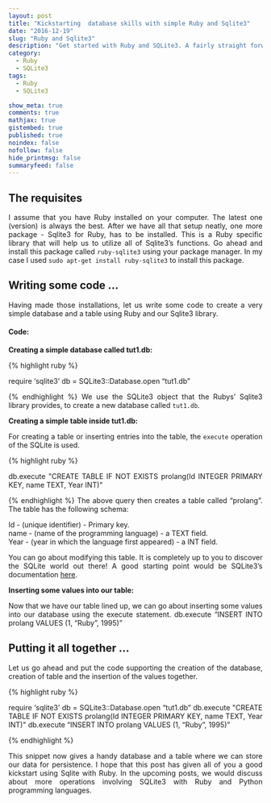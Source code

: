 ```yaml
---
layout: post
title: "Kickstarting  database skills with simple Ruby and Sqlite3"
date: "2016-12-19"
slug: "Ruby and Sqlite3"
description: "Get started with Ruby and SQLite3. A fairly straight forward tutorial guiding beginners to begin exploring the world of Ruby and SQLite3. Not to forget, there would be more posts related to SQLite3 based on Python and Ruby programming languages."
category:
  - Ruby
  - SQLite3
tags:
  - Ruby
  - SQLite3

show_meta: true
comments: true
mathjax: true
gistembed: true
published: true
noindex: false
nofollow: false
hide_printmsg: false
summaryfeed: false
---
```


<style>
p {
  text-align: justify
}</style>

<h2> The requisites </h2>

I assume that you have Ruby installed on your computer. The latest one (version) is always the best. After we have all that setup neatly,  one more package -  Sqlite3 for Ruby, has to be installed. This is a Ruby specific library that will help us to utilize all of Sqlite3’s functions. Go ahead and install this package called `ruby-sqlite3` using your package manager. In my case I used `sudo apt-get install ruby-sqlite3` to install this package.

<h2> Writing some code … </h2>

Having made those installations, let us write some code to create a very simple database and a table using Ruby and our Sqlite3 library.

<h4>Code:</h4>

<b>Creating a simple database called tut1.db:</b>

{% highlight ruby %}

require ‘sqlite3’
db = SQLite3::Database.open “tut1.db”

{% endhighlight %}
We use the SQLite3 object that the Rubys’ Sqlite3 library provides, to create a new database called `tut1.db`.


<b>Creating a simple table inside tut1.db:</b>

For creating a table or inserting entries into the table, the `execute` operation of the SQLite is used.

{% highlight ruby %}

db.execute "CREATE TABLE IF NOT EXISTS prolang(Id INTEGER PRIMARY KEY, name TEXT, Year INT)"

{% endhighlight %}
The above query then creates a table called “prolang”. The table has the following schema:

Id - (unique identifier) - Primary key. <br>
name - (name of the programming language) - a TEXT field. <br>
Year - (year in which the language first appeared) - a INT field. <br>

You can go about modifying this table. It is completely up to you to discover the SQLite world out there! A good starting point would be SQLite3’s documentation [here].

<b>Inserting some values into our table:</b>

Now that we have our table lined up, we can go about inserting some values into our database using the execute statement.
db.execute “INSERT INTO prolang VALUES (1, “Ruby”, 1995)”

<h2>Putting it all together …</h2>

Let us go ahead and put the code supporting the  creation of the database, creation of table and the insertion of the values together.

{% highlight ruby %}

require ‘sqlite3’
db = SQLite3::Database.open “tut1.db”
db.execute "CREATE TABLE IF NOT EXISTS prolang(Id INTEGER PRIMARY KEY, name TEXT, Year INT)"
db.execute “INSERT INTO prolang VALUES (1, “Ruby”, 1995)”

{% endhighlight %}


This snippet now gives a handy database and a table where we can store our data for persistence. I hope that this post has given all of you a  good kickstart using Sqlite with Ruby. In the upcoming posts, we would discuss about more operations involving SQLite3 with Ruby and Python programming languages.


[here]: https://www.sqlite.org/docs.html
